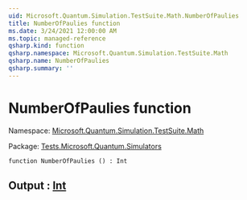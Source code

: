 ```yaml
---
uid: Microsoft.Quantum.Simulation.TestSuite.Math.NumberOfPaulies
title: NumberOfPaulies function
ms.date: 3/24/2021 12:00:00 AM
ms.topic: managed-reference
qsharp.kind: function
qsharp.namespace: Microsoft.Quantum.Simulation.TestSuite.Math
qsharp.name: NumberOfPaulies
qsharp.summary: ''
---
```


# NumberOfPaulies function

Namespace: [Microsoft.Quantum.Simulation.TestSuite.Math](xref:Microsoft.Quantum.Simulation.TestSuite.Math)

Package: [Tests.Microsoft.Quantum.Simulators](https://nuget.org/packages/Tests.Microsoft.Quantum.Simulators)




```qsharp
function NumberOfPaulies () : Int
```


## Output : [Int](xref:microsoft.quantum.lang-ref.int)

